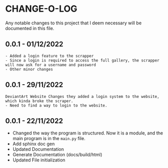 # CHANGE-O-LOG

Any notable changes to this project that I deem necessary will be documented in this file.

## 0.0.1 - 01/12/2022

```{important}
- Added a login feature to the scrapper
- Since a login is required to access the full gallery, the scrapper will now ask for a username and password
- Other minor changes

```

## 0.0.1 - 29/11/2022
```{Warning} 
DeviantArt Website Changes they added a login system to the website, which kinda broke the scraper.
- Need to find a way to login to the website.
```

## 0.0.1 - 22/11/2022

- Changed the way the program is structured. Now it is a module, and the main program is in the `main.py` file.
- Add sphinx doc gen 
- Updated Documentation
- Generate Documentation (docs/build/html)
- Updated File initialization